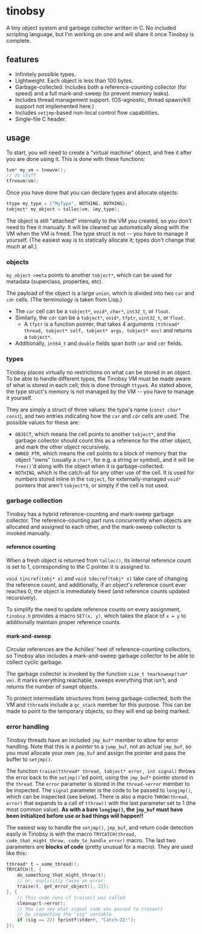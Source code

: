# tinobsy

A tiny object system and garbage collector written in C. No included scripting language, but I'm working on one and will share it once Tinobsy is complete.

## features

* Infinitely possible types.
* Lightweight. Each object is less than 100 bytes.
* Garbage-collected. Includes both a reference-counting collector (for speed) and a full mark-and-sweep (to prevent memory leaks).
* Includes thread management support. (OS-agnostic, thread spawn/kill support not implemented here.)
* Includes `setjmp`-based non-local control flow capabilities.
* Single-file C header.

## usage

To start, you will need to create a "virtual machine" object, and free it after you are done using it. This is done with these functions:

```c
tvm* my_vm = tnewvm();
// do stuff
tfreevm(vm);
```

Once you have done that you can declare types and allocate objects:

```c
ttype my_type = {"MyType", NOTHING, NOTHING};
tobject* my_object = talloc(vm, &my_type);
```

The object is still "attached" internally to the VM you created, so you don't need to free it manually. It will be cleaned up automatically along with the VM when the VM is freed. The type struct is not -- you have to manage it yourself. (The easiest way is to statically allocate it; types don't change that much at all.)

### objects

`my_object->meta` points to another `tobject*`, which can be used for metadata (superclass, properties, etc).

The payload of the object is a large `union`, which is divided into two `car` and `cdr` cells. (The terminology is taken from Lisp.)

* The `car` cell can be a `tobject*`, `void*`, `char*`, `int32_t`, or `float`.
* Similarly, the `cdr` can be a `tobject*`, `void*`, `tfptr`, `uint32_t`, or `float`.
    * A `tfptr` is a function pointer, that takes 4 arguments `(tthread* thread, tobject* self, tobject* args, tobject* env)` and returns a `tobject*`.
* Additionally, `int64_t` and `double` fields span both `car` and `cdr` fields.

### types

Tinobsy places virtually no restrictions on what can be stored in an object. To be able to handle different types, the Tinobsy VM must be made aware of what is stored in each cell; this is done through `ttype`s. As stated above, the type struct's memory is not managed by the VM -- you have to manage it yourself.

They are simply a struct of three values: the type's name (`const char* const`), and two entries indicating how the `car` and `cdr` cells are used. The possible values for these are:

* `OBJECT`, which means the cell points to another `tobject*`, and the garbage collector should count this as a reference for the other object, and mark the other object recursively.
* `OWNED_PTR`, which means the cell points to a block of memory that the object "owns" (usually a `char*`, for e.g. a string or symbol), and it will be `free()`'d along with the object when it is garbage-collected.
* `NOTHING`, which is the catch-all for any other use of the cell. It is used for numbers stored inline in the `tobject`, for externally-managed `void*` pointers that aren't `tobject*`s, or simply if the cell is not used.

### garbage collection

Tinobsy has a hybrid reference-counting and mark-sweep garbage collector. The reference-counting part runs concurrently when objects are allocated and assigned to each other, and the mark-sweep collector is invoked manually.

#### reference counting

When a fresh object is returned from `talloc()`, its internal reference count is set to 1, corresponding to the C pointer it is assigned to.

`void tincref(tobj* x)` and `void tdecref(tobj* x)` take care of changing the reference count, and additionally, if an object's reference count ever reaches 0, the object is immediately freed (and reference counts updated recursively).

To simplify the need to update reference counts on every assignment, `tinobsy.h` provides a macro `SET(x, y)`, which takes the place of `x = y` to additionally maintain proper reference counts.

#### mark-and-sweep

Circular references are the Achilles' heel of reference-counting collectors, so Tinobsy also includes a mark-and-sweep garbage collector to be able to collect cyclic garbage.

The garbage collector is invoked by the function `size_t tmarksweep(tvm* vm)`. It marks everything reachable, sweeps everything that isn't, and returns the number of swept objects.

To protect intermediate structures from being garbage-collected, both the VM and `tthread`s include a `gc_stack` member for this purpose. This can be made to point to the temporary objects, so they will end up being marked.

### error handling

Tinobsy threads have an included `jmp_buf*` member to allow for error handling. Note that this is a *pointer* to a `jump_buf`, not an actual `jmp_buf`, so you must allocate your own `jmp_buf` and assign the pointer and pass the buffer to `setjmp()`.

The function `traise(tthread* thread, tobject* error, int signal)` throws the error back to the `setjmp()`'ed point, using the `jmp_buf*` pointer stored in the `thread`. The `error` parameter is stored in the `thread->error` member to be inspected. The `signal` parameter is the code to be passed to `longjmp()`, which can be inspected (see below). There is also a macro `THROW(thread, error)` that expands to a call of `tthrow()` with the last parameter set to 1 (the most common value). **As with a bare `longjmp()`, the `jmp_buf` must have been initialized before use or bad things will happen!!**

The easiest way to handle the `setjmp()`, `jmp_buf`, and return code detection easily in Tinobsy is with the macro `TRYCATCH(thread, code_that_might_throw, code_to_handle_error)` macro. The last two parameters are **blocks of code** (pretty unusual for a macro). They are used like this:

```c
tthread* t = some_thread();
TRYCATCH(t, {
    do_something_that_might_throw(t);
    // or, explicitly raise an error:
    traise(t, get_error_object(), 22);
}, {
    // This code runs if traise() was called
    cleanup(t->error);
    // You can see what signal code was passed to traise()
    // by inspecting the "sig" variable
    if (sig == 22) fprintf(stderr, "Catch-22!");
});
```
